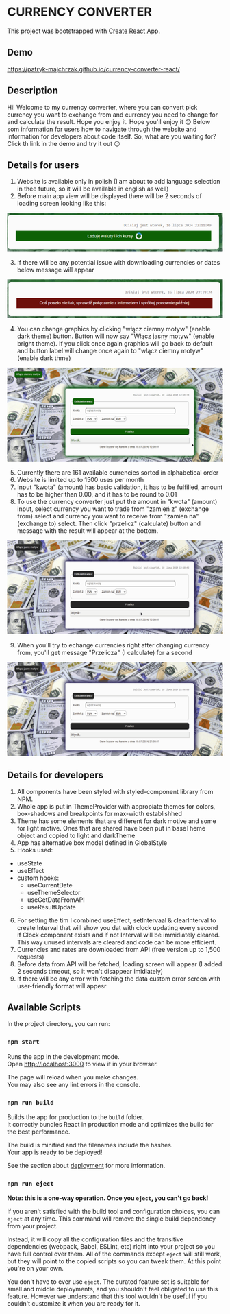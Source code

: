 # CURRENCY CONVERTER

This project was bootstrapped with [Create React App](https://github.com/facebook/create-react-app).

## Demo
https://patryk-majchrzak.github.io/currency-converter-react/

## Description

Hi! Welcome to my currency converter, where you can convert pick currency you want to exchange from and currency you need to change for and calculate the result. Hope you enjoy it. Hope you'll enjoy it 😊 Below som information for users how to navigate through the website and information for developers about code itself. So, what are you waiting for? Click th link in the demo and try it out 😉

## Details for users

1. Website is available only in polish (I am about to add language selection in thee future, so it will be available in english as well)
2. Before main app view will be displayed there will be 2 seconds of loading screen looking like this:

<img src="for_readme/loadingScren.png">

3. If there will be any potential issue with downloading currencies or dates below message will appear

<img src="for_readme/errorScreen.png">

4. You can change graphics by clicking "włącz ciemny  motyw" (enable dark theme) button. Button will now say "Włącz jasny motyw" (enable bright theme). If you click once again graphics will go back to default and button label will change once again to "włącz ciemny  motyw" (enable dark thme)

<img src="for_readme/changeThemeAnimation.gif">

5. Currently there are 161 available currencies sorted in alphabetical order
6. Website is limited up to 1500 uses per month
7. Input "kwota" (amount) has basic validation, it has to be fulfilled, amount has to be higher than 0.00, and it has to be round to 0.01
8. To use the currency converter just put the amount in "kwota" (amount) input, select currency you want to trade from "zamień z" (exchange from) select and currency you want to receive from "zamień na" (exchange to) select. Then click "przelicz" (calculate) button and message with the result will appear at the bottom.

<img src="for_readme/calculateResultAnimation.gif">

9. When you'll try to echange currencies right after changing currency from, you'll get message "Przelicza" (I calculate) for a second

<img src="for_readme/calculationLoading.gif">

## Details for developers

1. All components have been styled with styled-component library from NPM.
2. Whole app is put in ThemeProvider with appropiate themes for colors, box-shadows and breakpoints for max-width establishhed
3. Theme has some elements that are different for dark motive and some for light motive. Ones that are shared have been put in baseTheme object and copied to light and darkTheme
4. App has alternative box model defined in GlobalStyle
5. Hooks used: 
- useState
- useEffect
- custom hooks:
    - useCurrentDate
    - useThemeSelector
    - useGetDataFromAPI
    - useResultUpdate
6. For setting the tim I combined useEffect, setIntervaal & clearInterval to create Interval that will show you dat with clock updating every second if Clock component exists and if not Interval will be immidiately cleared. This way unused intervals are cleared and code can be more efficient.
5. Currencies and rates are downloaded from API (free version up to 1,500 requests)
6. Before data from API will be fetched, loading screen will appear (I added 2 seconds timeout, so it won't disappear imidiately)
7. If there will be any error with fetching the data custom error screen with user-friendly format will appesr   

## Available Scripts

In the project directory, you can run:

### `npm start`

Runs the app in the development mode.\
Open [http://localhost:3000](http://localhost:3000) to view it in your browser.

The page will reload when you make changes.\
You may also see any lint errors in the console.

### `npm run build`

Builds the app for production to the `build` folder.\
It correctly bundles React in production mode and optimizes the build for the best performance.

The build is minified and the filenames include the hashes.\
Your app is ready to be deployed!

See the section about [deployment](https://facebook.github.io/create-react-app/docs/deployment) for more information.

### `npm run eject`

**Note: this is a one-way operation. Once you `eject`, you can't go back!**

If you aren't satisfied with the build tool and configuration choices, you can `eject` at any time. This command will remove the single build dependency from your project.

Instead, it will copy all the configuration files and the transitive dependencies (webpack, Babel, ESLint, etc) right into your project so you have full control over them. All of the commands except `eject` will still work, but they will point to the copied scripts so you can tweak them. At this point you're on your own.

You don't have to ever use `eject`. The curated feature set is suitable for small and middle deployments, and you shouldn't feel obligated to use this feature. However we understand that this tool wouldn't be useful if you couldn't customize it when you are ready for it.